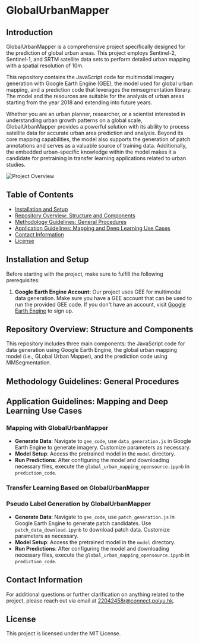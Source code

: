 # GlobalUrbanMapper

## Introduction

GlobalUrbanMapper is a comprehensive project specifically designed for the prediction of global urban areas. This project employs Sentinel-2, Sentinel-1, and SRTM satellite data sets to perform detailed urban mapping with a spatial resolution of 10m.

This repository contains the JavaScript code for multimodal imagery generation with Google Earth Engine (GEE), the model used for global urban mapping, and a prediction code that leverages the mmsegmentation library. The model and the resources are suitable for the analysis of urban areas starting from the year 2018 and extending into future years.

Whether you are an urban planner, researcher, or a scientist interested in understanding urban growth patterns on a global scale, GlobalUrbanMapper provides a powerful solution with its ability to process satellite data for accurate urban area prediction and analysis. Beyond its core mapping capabilities, the model also supports the generation of patch annotations and serves as a valuable source of training data. Additionally, the embedded urban-specific knowledge within the model makes it a candidate for pretraining in transfer learning applications related to urban studies. 

![Project Overview](GUM_snapshot_Suva.png)

## Table of Contents

- [Installation and Setup](#installation-and-setup)
- [Repository Overview: Structure and Components](#repository-overview-structure-and-components)
- [Methodology Guidelines: General Procedures](#methodology-guidelines-general-procedures)
- [Application Guidelines: Mapping and Deep Learning Use Cases](#application-guidelines-mapping-and-deep-learning-use-cases)
- [Contact Information](#contact-information)
- [License](#license)

## Installation and Setup
Before starting with the project, make sure to fulfill the following prerequisites:

1. **Google Earth Engine Account:** Our project uses GEE for multimodal data generation. Make sure you have a GEE account that can be used to run the provided GEE code. If you don't have an account, visit [Google Earth Engine](https://courses.spatialthoughts.com/gee-sign-up.html#non-commercial-users) to sign up.

## Repository Overview: Structure and Components
This repository includes three main components: the JavaScript code for data generation using Google Earth Engine, the global urban mapping model (i.e., GLobal Urban Mapper), and the prediction code using MMSegmentation.

## Methodology Guidelines: General Procedures

## Application Guidelines: Mapping and Deep Learning Use Cases
### Mapping with GlobalUrbanMapper
- **Generate Data**: Navigate to `gee_code`, use `data_generation.js` in Google Earth Engine to generate imagery. Customize parameters as necessary.
- **Model Setup**: Access the pretrained model in the `model` directory.
- **Run Predictions**: After configuring the model and downloading necessary files,  execute the `global_urban_mapping_opensource.ipynb` in `prediction_code`.

### Transfer Learning Based on GlobalUrbanMapper

### Pseudo Label Generation by GlobalUrbanMapper
- **Generate Data**: Navigate to `gee_code`, use `patch_generation.js` in Google Earth Engine to generate patch candidates. Use `patch_data_download.ipynb` to download patch data. Customize parameters as necessary.
- **Model Setup**: Access the pretrained model in the `model` directory.
- **Run Predictions**: After configuring the model and downloading necessary files,  execute the `global_urban_mapping_opensource.ipynb` in `prediction_code`.

## Contact Information
For additional questions or further clarification on anything related to the project, please reach out via email at [22042458r@connect.polyu.hk](mailto:22042458r@connect.polyu.hk).

## License
This project is licensed under the MIT License.
